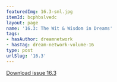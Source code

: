 ```yaml
---
featuredImg: 16.3-sml.jpg
itemId: bcphbslvedc
layout: page
name: '16.3: The Wit & Wisdom in Dreams'
tags:
- hasAuthor: dreamnetwork
- hasTag: dream-network-volume-16
type: post
urlSlug: '16.3'
---
```

<a href="../files/pdfs/Volume_16/16.3-Dream-Network-Vol-16-No-3.pdf" download="">Download issue 16.3</a>